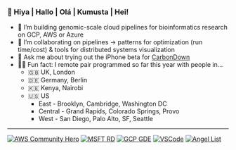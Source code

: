 ### 👋 Hiya | Hallo | Olá | Kumusta | Hei! 

- 🔭  I’m building genomic-scale cloud pipelines for bioinformatics research on GCP, AWS or Azure
- 👯  I’m collaborating on pipelines -> patterns for optimization (run time/cost) & tools for distributed systems visualization
- 🌲  Ask me about trying out the iPhone beta for [CarbonDown](https://www.carbondownapp.com/)
- 👩‍💻  Fun fact: I remote pair programmed so far this year with people in...
  - 🇬🇧  UK, London 
  - 🇩🇪  Germany, Berlin 
  - 🇰🇪  Kenya, Nairobi 
  - 🇺🇸  US 
    - East - Brooklyn, Cambridge, Washington DC   
    - Central - Grand Rapids, Colorado Springs,  Provo 
    - West - San Diego, Palo Alto, SF, Seattle 
  
---

[![AWS Community Hero](https://github.com/lynnlangit/lynnlangit/blob/master/badges/aws.svg)](https://aws.amazon.com/developer/community/heroes/lynn-langit/)
[![MSFT RD](https://github.com/lynnlangit/lynnlangit/blob/master/badges/azure.svg)](https://rd.microsoft.com/en-us/lynn-langit)
[![GCP GDE](https://github.com/lynnlangit/lynnlangit/blob/master/badges/cloud.svg)](https://developers.google.com/community/experts/directory/profile/profile-lynn_langit)
[![VSCode](https://github.com/lynnlangit/lynnlangit/blob/master/badges/visualstudio_code.svg)](http://www.lynnlangit.com)
[![Angel List](https://github.com/lynnlangit/lynnlangit/blob/master/badges/angellist.svg)](https://angel.co/u/lynn-langit)

